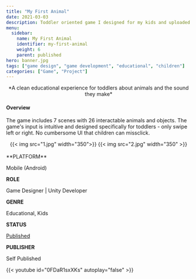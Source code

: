 ```yaml
---
title: "My First Animal"
date: 2021-03-03
description: Toddler oriented game I designed for my kids and uploaded to the play store
menu:
  sidebar:
    name: My First Animal
    identifier: my-first-animal
    weight: 6
    parent: published
hero: banner.jpg
tags: ["game design", "game development", "educational", "children"]
categories: ["Game", "Project"]
---
```


<center> *A clean educational experience for toddlers about animals and the sound they make* </center>

#### Overview
The game includes 7 scenes with 26 interactable animals and objects. The game's input is intuitive and designed specifically for toddlers - only swipe left or right. No cumbersome UI that children can missclick.

<center>
{{< img src="1.jpg" width="350">}}
{{< img src="2.jpg" width="350" >}}
</center>

<br>
**PLATFORM**

Mobile (Android)

**ROLE**

Game Designer | Unity Developer

**GENRE**

Educational, Kids

**STATUS**

[Published](https://play.google.com/store/apps/details?id=com.PapaGugu.MyFirstAnimal)

**PUBLISHER**

Self Published

{{< youtube id="0FDaR1sxXKs" autoplay="false" >}}